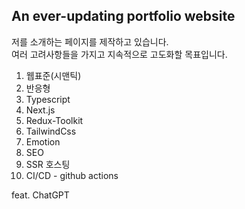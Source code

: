 An ever-updating portfolio website
---

저를 소개하는 페이지를 제작하고 있습니다.  
여러 고려사항들을 가지고 지속적으로 고도화할 목표입니다.

1. 웹표준(시맨틱)
2. 반응형
3. Typescript
4. Next.js
5. Redux-Toolkit
6. TailwindCss
7. Emotion
8. SEO
9. SSR 호스팅 
10. CI/CD - github actions

feat. ChatGPT

